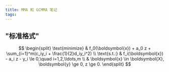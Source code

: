 ```yaml
---
title: MMA 和 GCMMA 笔记
tags:
---
```


## "标准格式"

$$
\begin{split}
\text{minimize} & f_0(\boldsymbol{x}) + a_0 z + \sum_{i=1}^m(c_iy_i + \frac{1}{2}d_iy_i^2) \\
\text{s.t.:}    & f_i(\boldsymbol{x}) - a_i z - y_i \le 0,\quad i=1,2,\ldots,m \\
                & \boldsymbol{x} \in \boldsymbol{X}, \boldsymbol{y} \ge 0, z \ge 0.
\end{split}
$$